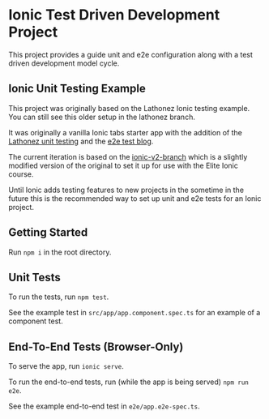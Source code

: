 # Ionic Test Driven Development Project

This project provides a guide unit and e2e configuration along with a test driven development model cycle.

## Ionic Unit Testing Example
This project was originally based on the Lathonez Ionic testing example.  You can still see this older setup in the lathonez branch.

It was originally a vanilla Ionic tabs starter app with the addition of the [Lathonez unit testing](http://lathonez.github.io/2016/ionic-2-unit-testing/) and the 
[e2e test blog](http://lathonez.github.io/2016/ionic-2-e2e-testing/).


The current iteration is based on the [ionic-v2-branch](https://github.com/ionic-team/ionic-unit-testing-example/tree/ionic-v2-branch) which is a slightly modified version of the original to set it up for use with the Elite Ionic course.

Until Ionic adds testing features to new projects in the sometime in the future this is the recommended way to set up unit and e2e tests for an Ionic project.

## Getting Started

Run `npm i` in the root directory.


## Unit Tests

To run the tests, run `npm test`.

See the example test in `src/app/app.component.spec.ts` for an example of a component test.


## End-To-End Tests (Browser-Only)

To serve the app, run `ionic serve`.

To run the end-to-end tests, run (while the app is being served) `npm run e2e`.

See the example end-to-end test in `e2e/app.e2e-spec.ts`.
